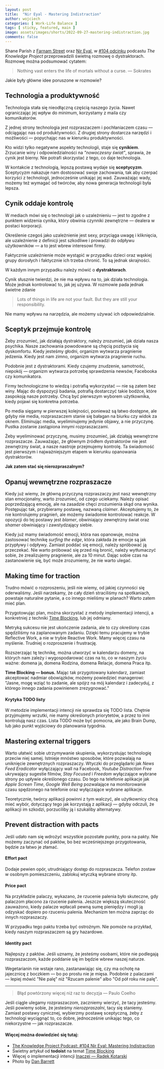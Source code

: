 ```yaml
---
layout: post
title:  "Nir Eyal - Mastering Indistraction"
author: wojciech
categories: [ Work-Life Balance ]
tags: [ sticky, featured, main ]
image: assets/images/shorts/2022-09-27-mastering-indistraction.jpg
comments: false
---
```


Shane Parish z [Farnam Street](https://fs.blog) oraz [Nir Eyal](https://www.nirandfar.com),
w [#104 odcinku](https://open.spotify.com/episode/5ElUq2zOQQMrdNzfjMCwIe)
podcastu _The Knowledge Project_ przeprowadzili świetną rozmowę o dystraktorach. Rozmowę można podsumować cytatem:

> Nothing vast enters the life of mortals without a curse. — Sokrates

Jakie były główne idee poruszone w rozmowie?

## Technologia a produktywność

Technologia stała się nieodłączną częścią naszego życia. Nawet ograniczając jej wpływ do minimum, korzystamy z
maila czy komunikatorów.

Z jednej strony technologia jest rozpraszaczem i pochłaniaczem czasu — odciągając nas od produktywności.
Z drugiej strony dostarcza narzędzi i możliwości — popychając nas w kierunku produktywności.

Kto widzi tylko negatywne aspekty technologii, staje się **cynikiem**. Zrzucanie winy i odpowiedzialności
na _"nowoczesny świat"_, sprawia, że cynik jest bierny. Nie potrafi skorzystać z tego, co daje technologia.

W kontakcie z technologią, lepszą postawą wydaje się **sceptycyzm**. Sceptycyzm nakazuje nam dostosować swoje
zachowania, tak aby czerpać korzyści z technologii, jednocześnie unikając jej wad. Zauważając wady, możemy też wymagać
od twórców, aby nowa generacja technologii była lepsza.

## Cynik oddaje kontrolę

W mediach mówi się o technologii jak o uzależnieniu — jest to zgodne z punktem widzenia cynika, który obwinia czynniki
zewnętrzne — dealera w postaci korporacji.

Określenie czegoś jako uzależnienie jest sexy, przyciąga uwagę i kliknięcia, ale uzależnienie z definicji jest
szkodliwe i prowadzi do odpływu użytkowników — a to jest wbrew interesowi firmy.

Faktycznie uzależnienie może wystąpić w przypadku dzieci oraz wąskiej grupy dorosłych i faktycznie ich trzeba
chronić. To są jednak skrajności.

W każdym innym przypadku należy mówić o **dystraktorach**.

Cynik słusznie twierdzi, że nie ma wpływu na to, jak działa technologia. Może jednak kontrolować to, jak jej używa.
W rozmowie pada jednak świetne zdanie

> Lots of things in life are not your fault. But they are still your responsibility.

Nie mamy wpływu na narzędzia, ale możemy używać ich odpowiedzialnie.

## Sceptyk przejmuje kontrolę

Żeby zrozumieć, jak działają dystraktory, należy zrozumieć, jak działa nasza psychika. Nasze zachowania powodowane są
chęcią pozbycia się dyskomfortu. Kiedy jesteśmy głodni, organizm wytwarza pragnienie jedzenia. Kiedy jest nam zimno,
organizm wytwarza pragnienie ruchu.

Podobnie jest z dystraktorami. Kiedy czujemy znudzenie, samotność, niepokój — organizm wytwarza potrzebę sprawdzenia
newsów, Facebooka czy komunikatora.

Firmy technologiczne to wiedzą i potrafią wykorzystać — nie są zatem bez winy. Mając do dyspozycji badania, potrafią
dostarczyć takie bodźce, które zaspokoją nasze potrzeby. Chcą być pierwszym wyborem użytkownika, kiedy pojawi się
konkretna potrzeba.

Po media sięgamy w pierwszej kolejności, ponieważ są łatwo dostępne, ale gdyby nie media, rozpraszaczem stanie się
bałagan na biurku czy widok za oknem. Eliminując media, wyeliminujemy jedynie objawy, a nie przyczynę. Pustka zostanie
zastąpiona innymi rozpraszaczami.

Żeby wyeliminować przyczynę, musimy zrozumieć, jak działają wewnętrzne rozpraszacze. Zauważając, że głównym źródłem
dystraktorów nie jest zewnętrzny świat, a nasze nastroje przejmujemy kontrolę. Ta świadomość jest pierwszym i
najważniejszym etapem w kierunku opanowania dystraktorów.

**Jak zatem stać się nierozpraszalnym?**

## Opanuj wewnętrzne rozpraszacze

Kiedy już wiemy, że główną przyczyną rozpraszaczy jest nasz wewnętrzny stan emocjonalny, warto zrozumieć, od czego
uciekamy. Należy opisać poprzedzającą emocję, ale na zasadzie chęci zrozumienia skąd ona wynika.
Postępując tak, przybieramy postawę, nazwaną _claimer_. Akceptujemy to, że nie kontrolujemy pragnień, ale możemy
świadomie kontrolować reakcje. W opozycji do tej postawy jest _blamer_, obwiniający zewnętrzny świat oraz _shamer_
obwiniający i zawstydzający siebie.

Kiedy już mamy świadomość emocji, która nas opanowuje, można zastosować technikę _surfing the edge_, która zakłada że
emocje są jak przypływy i odpływy. Zamiast poddać się
emocji, należy spróbować ją przeczekać. Nie warto próbować się przed nią bronić, należy wytłumaczyć sobie, że
zrealizujemy pragnienie, ale za 10 minut. Dając sobie czas na zastanowienie się, być może zrozumiemy, że nie warto
ulegać.

## Making time for traction

Trudno mówić o rozproszeniu, jeśli nie wiemy, od jakiej czynności się oderwaliśmy. Jeśli narzekamy, że cały dzień
straciliśmy na spotkaniach, powstaje naturalne pytanie, a co innego mieliśmy w planach? Warto zatem mieć plan.

Przygotowując plan, można skorzystać z metody implementacji intencji, a konkretniej z
techniki [Time Blocking](https://todoist.com/productivity-methods/time-blocking), lub jej odmiany.

Metryką sukcesu nie jest ukończenie zadania, ale to czy określony czas spędziliśmy na zaplanowanym zadaniu. Dzięki temu
pracujemy w trybie Reflective Work, a nie w trybie Reactive Work. Mamy więcej czasu na myślenie. Trudniej o
rozproszenie i frustrację.

Rozszerzając tę technikę, można utworzyć w kalendarzu domeny, na których nam zależy i wygospodarować czas na to, co w
naszym życiu ważne: domena ja, domena Rodzina, domena Relacje, domena Praca itp.

**Time Blocking — bonus.** Mając tak przygotowany kalendarz, zamiast akceptować nadmiar obowiązków, możemy
powiedzieć managerowi: "Jasne, mogę wziąć to zadanie, ale spójrz na mój kalendarz i zadecyduj, z którego innego zadania
powinienem zrezygnować."

#### Krytyka TODO listy

W metodzie implementacji intencji nie sprawdza się TODO lista. Chętnie przyjmujemy
wrzutki, nie mamy określonych priorytetów, a przez to inni kontrolują nasz czas.
Lista TODO może być pomocna, ale jako Brain Dump, lub jako punkt wyjściowy do planowania tygodnia.

## Mastering external triggers

Warto ułatwić sobie utrzymywanie skupienia, wykorzystując technologię przeciw niej samej. Istnieje mnóstwo
sposobów, które pozwalają na uniknięcie zewnętrznych rozpraszaczy. Wtyczki do przeglądarki jak _News Feed Eradicator_
wyłączający wall na Facebook, _Youtube Distraction Free_ ukrywający sugestie filmów, _Stay Focused_ i _Freedom_
wyłączające wybrane strony po upływie określonego czasu. Do tego na telefonie aplikacje jak _Apple Screen Time_, _Google
Well Being_ pozwalające na monitorowanie czasu spędzonego na telefonie oraz wyłączające wybrane aplikacje.

Teoretycznie, twórcy aplikacji powinni z tym walczyć, ale użytkownicy chcą mieć wybór, dotyczący tego jak korzystają z
aplikacji — gdyby odczuli, że aplikacji im szkodzi, porzuciliby ją i szukaliby alternatywy.

## Prevent distraction with pacts

Jeśli udało nam się wdrożyć wszystkie pozostałe punkty, pora na pakty. Nie możemy zaczynać od paktów, bo bez
wcześniejszego przygotowania, będzie za łatwo je złamać.

#### Effort pact

Dodaje pewien opór, utrudniający dostęp do rozpraszacza. Telefon zostaw w osobnym pomieszczeniu, zablokuj wtyczką
wybrane strony itp.

#### Price pact

Na przykładzie palaczy, wykazano, że rzucenie palenia było skuteczne, gdy palaczom płacono za rzucenie palenia. Jeszcze
większą skuteczność zauważono, kiedy palacze wpłacali pewną sumę pieniędzy i mogli ją odzyskać dopiero po rzuceniu
palenia. Mechanizm ten można zaprząc do innych rozpraszaczy.

W przypadku tego paktu trzeba być ostrożnym. Nie pomoże na przykład, kiedy naszym rozpraszaczem są gry hazardowe.

#### Identity pact

Najlepszy z paktów. Jeśli uznamy, że jesteśmy osobami, które nie podlegają rozpraszaczom, każde poddanie się im będzie
wbrew naszej naturze.

Wegetarianin nie wstaje rano, zastanawiając się, czy ma ochotę na jajecznicę z boczkiem — bo po prostu nie je mięsa.
Podobnie z palaczami — lepiej mówić "Nie palę" niż "Rzucam palenie" albo "Od pół roku nie palę".

___ 
> Błąd powtórzony więcej niż raz to decyzja — Paulo Coelho

Jeśli ciągle ulegamy rozpraszaczom, zaczniemy wierzyć, że tacy jesteśmy. Jeśli powiemy sobie, że jesteśmy
*nierozpraszalni*, tacy się staniemy. Zamiast postawy cynicznej, wybierzmy postawę sceptyczną, żeby z technologi
wyciągnąć to, co dobre, jednocześnie unikając tego, co niekorzystne — jak rozpraszacze.

#### Więcej można dowiedzieć się tutaj:

- [The Knowledge Project Podcast: #104 Nir Eyal: Mastering Indistraction](https://open.spotify.com/episode/5ElUq2zOQQMrdNzfjMCwIe)
- Świetny artykuł od **todoist** na temat [Time Blocking](https://todoist.com/productivity-methods/time-blocking)
- Więcej o implementacji
  intencji [Inaczej — Radek Kotarski](https://lubimyczytac.pl/ksiazka/4947709/inaczej-jak-pracowac-mniej-ale-lepiej-i-przyjemniej)
- Photo by [Dan Barrett](https://unsplash.com/@brandman79)
  






